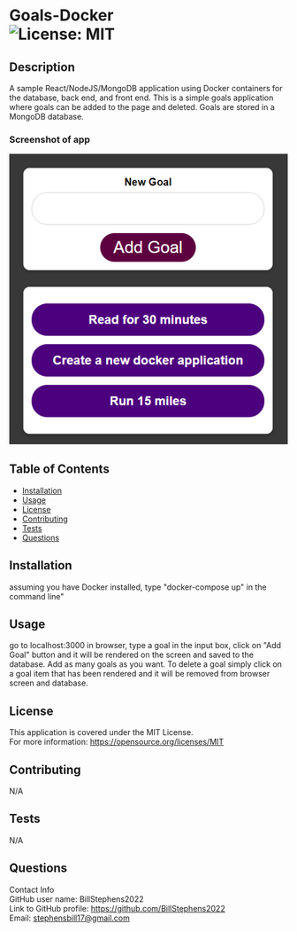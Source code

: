 # Goals-Docker<br>![License: MIT](https://img.shields.io/badge/License-MIT-yellow.svg)

  ## Description

  A sample React/NodeJS/MongoDB application using Docker containers for the database, back end, and front end.  This is a simple goals application where goals can be added to the page and deleted. Goals are stored in a MongoDB database.

  ### Screenshot of app
  ![app screenshot](screenshot.png)
  
  ## Table of Contents
  
  - [Installation](#installation)
  - [Usage](#usage)
  - [License](#license)
  - [Contributing](#contributing)
  - [Tests](#tests)
  - [Questions](#questions)
  
  ## Installation
  
  assuming you have Docker installed, type "docker-compose up" in the command line"
  
  ## Usage
  
  go to localhost:3000 in browser, type a goal in the input box, click on "Add Goal" button and it will be rendered on the screen and saved to the database.  Add as many goals as you want.  To delete a goal simply click on a goal item that has been rendered and it will be removed from browser screen and database.

  ## License
This application is covered under the MIT License.
<br>For more information: https://opensource.org/licenses/MIT
  
  ## Contributing
  N/A
  
  ## Tests
  N/A

  ## Questions
  Contact Info<br>
  GitHub user name: BillStephens2022<br>
  Link to GitHub profile: https://github.com/BillStephens2022<br>
  Email: stephensbill17@gmail.com